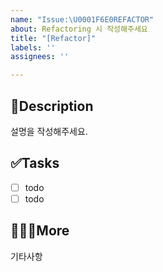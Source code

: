 ```yaml
---
name: "Issue:\U0001F6E0️REFACTOR"
about: Refactoring 시 작성해주세요
title: "[Refactor]"
labels: ''
assignees: ''

---
```


## 📄Description
설명을 작성해주세요.

## ✅Tasks
- [ ] todo
- [ ] todo

## 🙋🏻‍♂️More
기타사항
